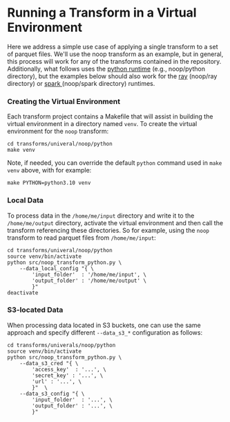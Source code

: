 # Running a Transform in a Virtual Environment 
Here we address a simple use case of applying a single transform to a 
set of parquet files. 
We'll use the noop transform as an example, but in general, this process
will work for any of the transforms contained in the repository.
Additionally, what follows uses the 
[python runtime](../../data-processing-lib/doc/python-runtime.md)
(e.g., noop/python directory), 
but the examples below should also work for the
[ray](../../data-processing-lib/doc/ray-runtime.md)
(noop/ray directory)
or
[spark ](../../data-processing-lib/doc/spark-runtime.md)
(noop/spark directory)
runtimes.

### Creating the Virtual Environment
Each transform project contains a Makefile that will assist in building
the virtual environment in a directory named `venv`.
To create the virtual environment for the `noop` transform:

```shell
cd transforms/univeral/noop/python
make venv 
```
Note, if needed, you can override the default `python` command used 
in `make venv` above, with for example:

```shell
make PYTHON=python3.10 venv
```

### Local Data
To process data in the `/home/me/input` directory and write it
to the `/home/me/output` directory, activate the virtual environment
and then call the transform referencing these directories.
So for example, using the `noop` transform 
to read parquet files from `/home/me/input`:

```shell
cd transforms/univeral/noop/python
source venv/bin/activate
python src/noop_transform_python.py \
    --data_local_config "{ \
	    'input_folder'  : '/home/me/input', \
	    'output_folder' : '/home/me/output' \
	    }"
deactivate
```

### S3-located Data
When processing data located in S3 buckets, one can use the same 
approach and specify different `--data_s3_*` configuration as follows: 

```shell
cd transforms/univerals/noop/python
source venv/bin/activate
python src/noop_transform_python.py \
	--data_s3_cred "{ \
	    'access_key'  : '...', \
	    'secret_key' : '...', \
	    'url' : '...', \
	    }"  \
	--data_s3_config "{ \
	    'input_folder'  : '...', \
	    'output_folder' : '...', \
	    }"  
```
